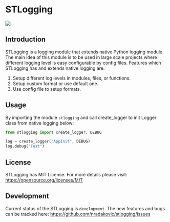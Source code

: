 # STLogging
![](https://github.com/nradakovic/stlogging/workflows/Linter%20check%20-%20examples/badge.svg)

## Introduction
STLogging is a logging module that extends native Python logging module. The main idea 
of this module is to be used in large scale projects where different 
logging level is easy configurable by config files.
Features which STLogging has and extends native logging are:
1. Setup different log levels in modules, files, or functions.
2. Setup custom format or use default one.
3. Use config file to setup formats.


## Usage
By importing the module `stlogging` and call create_logger to init Logger class from native logging
 below:
```python
from stlogging import create_logger, DEBUG

log = create_logger("AppInit", DEBUG)
log.debug("Test")
```

## License
STLogging has MIT License.
For more details please visit: https://opensource.org/licenses/MIT

## Development
Current status of the STLogging is `development`. The new features and bugs can be tracked here: https://github.com/nradakovic/stlogging/issues
